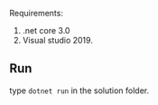 Requirements:
1) .net core 3.0
2) Visual studio 2019.

## Run 
type `dotnet run` in the solution folder.
